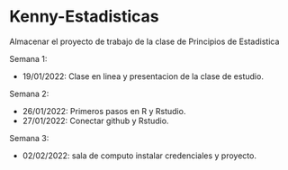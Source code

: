 # Kenny-Estadisticas
Almacenar el proyecto de trabajo de la clase de Principios de Estadistica

Semana 1: 

+ 19/01/2022: Clase en linea y presentacion de la clase de estudio.

Semana 2:

+ 26/01/2022: Primeros pasos en R y Rstudio.
+ 27/01/2022: Conectar github y Rstudio.

Semana 3: 

+ 02/02/2022: sala de computo instalar credenciales y proyecto.
